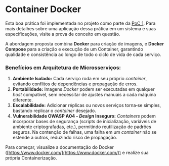 # Container Docker

Esta boa prática foi implementada no projeto como parte da [PoC 1](../provas-de-conceito/poc-1-containerizacao-e-ci-cd/). Para mais detalhes sobre uma aplicação dessa prática em um sistema e suas especificações, visite a prova de conceito em questão.

A abordagem proposta combina **Docker** para criação de imagens, e **Docker Compose** para a criação e execução de um Container, garantindo qualidade e consistência ao longo de todo o ciclo de vida de cada serviço.

### Benefícios em Arquitetura de Microsserviços:

1. **Ambiente Isolado:** Cada serviço roda em seu próprio _container_, evitando conflitos de dependências e propagação de erros.
2. **Portabilidade:** Imagens _Docker_ podem ser executadas em qualquer _host_ compatível, sem necessitar de ajustes manuais a cada máquina diferente.
3. **Escalabilidade:** Adicionar réplicas ou novos serviços torna‑se simples, bastando replicar o _container_ desejado.
4. **Vulnerabilidade OWASP A04 -&#x20;**_**Design**_**&#x20;Inseguro:** _Containers_ podem incorporar bases de segurança (scripts de inicialização, variáveis de ambiente criptografadas, etc.), permitindo reutilização de padrões seguros. Na contenção de falhas, uma falha em um _container_ não se estende a outros, reduzindo risco de propagação.



Para começar, visualize a documentação do Docker ([https://www.docker.com/](https://www.docker.com/)) e realize sua própria Containerização.
